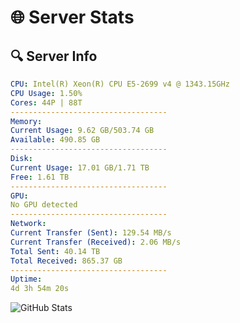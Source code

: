 # 🌐 Server Stats
## 🔍 Server Info
```yaml
CPU: Intel(R) Xeon(R) CPU E5-2699 v4 @ 1343.15GHz
CPU Usage: 1.50%
Cores: 44P | 88T
-----------------------------------
Memory:
Current Usage: 9.62 GB/503.74 GB
Available: 490.85 GB
-----------------------------------
Disk:
Current Usage: 17.01 GB/1.71 TB
Free: 1.61 TB
-----------------------------------
GPU:
No GPU detected
-----------------------------------
Network:
Current Transfer (Sent): 129.54 MB/s
Current Transfer (Received): 2.06 MB/s
Total Sent: 40.14 TB
Total Received: 865.37 GB
-----------------------------------
Uptime:
4d 3h 54m 20s
```
![GitHub Stats](https://img.shields.io/badge/Updated-2025-02-12_02:37:38-blue)
